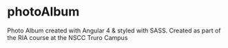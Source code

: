 # photoAlbum
Photo Album created with Angular 4 &amp; styled with SASS.
Created as part of the RIA course at the NSCC Truro Campus
